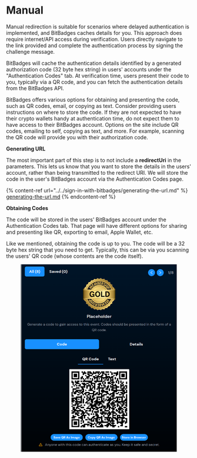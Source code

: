 # Manual

Manual redirection is suitable for scenarios where delayed authentication is implemented, and BitBadges caches details for you. This approach does require internet/API access during verification. Users directly navigate to the link provided and complete the authentication process by signing the challenge message.

BitBadges will cache the authentication details identified by a generated authorization code (32 byte hex string) in users' accounts under the "Authentication Codes" tab. At verification time, users present their code to you, typically via a QR code, and you can fetch the authentication details from the BitBadges API.

BitBadges offers various options for obtaining and presenting the code, such as QR codes, email, or copying as text. Consider providing users instructions on where to store the code. If they are not expected to have their crypto wallets handy at authentication time, do not expect them to have access to their BitBadges account. Options on the site include QR codes, emailing to self, copying as text, and more. For example, scanning the QR code will provide you with their authorization code.

**Generating URL**

The most important part of this step is to not include a **redirectUri** in the parameters. This lets us know that you want to store the details in the users' account, rather than being transmitted to the redirect URI. We will store the code in the user's BitBadges account via the Authentication Codes page.

{% content-ref url="../../sign-in-with-bitbadges/generating-the-url.md" %}
[generating-the-url.md](../../sign-in-with-bitbadges/generating-the-url.md)
{% endcontent-ref %}

**Obtaining Codes**

The code will be stored in the users' BitBadges account under the Authentication Codes tab. That page will have different options for sharing and presenting like QR, exporting to email, Apple Wallet, etc.

Like we mentioned, obtaining the code is up to you. The code will be a 32 byte hex string that you need to get. Typically, this can be via you scanning the users' QR code (whose contents are the code itself).

<figure><img src="../../../.gitbook/assets/image (1) (1) (1) (1) (1) (1) (1) (1) (1) (1) (1) (1) (1) (1) (1) (1).png" alt="" width="539"><figcaption></figcaption></figure>
